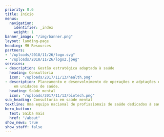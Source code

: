 ```yaml
---
priority: 0.6
title: Início
menus:
  navigation:
    identifier: _index
    weight: 1
banner_image: "/img/banner.png"
layout: landing-page
heading: MH Resources
partners:
- "/uploads/2018/11/26/logo.svg"
- "/uploads/2018/11/26/logo2.jpeg"
services:
- description: Gestão estratégica adaptada à saúde
  heading: Consultoria
  icon: "/uploads/2017/11/13/health.png"
- description: Planeamento e desenvolvimento de operações e adptações estratégicas
    em unidades de saúde.
  heading: Saúde mental
  icon: "/uploads/2017/11/13/biotech.png"
sub_heading: Consultoria em saúde mental
textline: Uma equipa nacional de profissionais de saúde dedicados à saúde mental
hero_button:
  text: Saiba mais
  href: "/about"
show_news: true
show_staff: false
---
```

